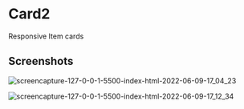 
# Card2
Responsive Item cards


## Screenshots

![screencapture-127-0-0-1-5500-index-html-2022-06-09-17_04_23](https://user-images.githubusercontent.com/82386993/172838499-6c7d75bc-1990-43fd-a90e-bb047ca13f6e.png)

![screencapture-127-0-0-1-5500-index-html-2022-06-09-17_12_34](https://user-images.githubusercontent.com/82386993/172838742-e2cf6980-3302-4e32-8b0f-3a0919e1c1f3.png)
